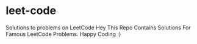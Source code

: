 # leet-code
Solutions to problems on LeetCode
Hey This Repo Contains Solutions For Famous LeetCode Problems. Happy Coding :) 
